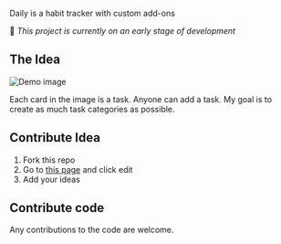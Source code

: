 Daily is a habit tracker with custom add-ons

:hatching_chick: *This project is currently on an early stage of development*

## The Idea

![Demo image](https://github.com/haseebpvt/Daily-Habit-Tracker/blob/master/image/demo.png)

Each card in the image is a task. Anyone can add a task. My goal is to create as much task categories as possible.

## Contribute Idea
1.  Fork this repo
2.  Go to [this page](https://github.com/haseebpvt/Daily-Habit-Tracker/blob/master/CARD_IDEAS.md) and click edit
3.  Add your ideas

## Contribute code
Any contributions to the code are welcome.
